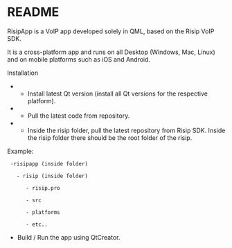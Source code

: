 # README #

RisipApp is a VoIP app developed solely in QML, based on the Risip VoIP SDK.

It is a cross-platform app and runs on all Desktop (Windows, Mac, Linux) and on mobile platforms such as iOS and Android.

Installation 
* - Install latest Qt version (install all Qt versions for the respective platform).
* - Pull the latest code from repository. 
* - Inside the risip folder, pull the latest repository from Risip SDK. Inside the risip folder there should be the root folder of the risip. 

Example:

     -risipapp (inside folder)

       - risip (inside folder)

          - risip.pro 

          - src

          - platforms

          - etc..

- Build / Run the app using QtCreator.
